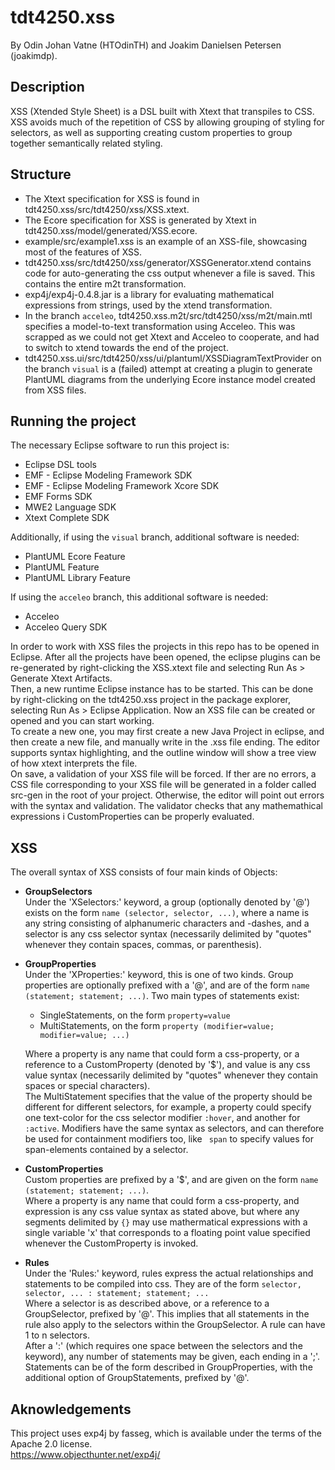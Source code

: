 # tdt4250.xss

By Odin Johan Vatne (HTOdinTH) and Joakim Danielsen Petersen (joakimdp).

## Description

XSS (Xtended Style Sheet) is a DSL built with Xtext that transpiles to CSS. XSS avoids much of the repetition of CSS by allowing grouping of styling for selectors, as well as supporting creating custom properties to group together semantically related styling.

## Structure

 * The Xtext specification for XSS is found in tdt4250.xss/src/tdt4250/xss/XSS.xtext.
 * The Ecore specification for XSS is generated by Xtext in tdt4250.xss/model/generated/XSS.ecore.
 * example/src/example1.xss is an example of an XSS-file, showcasing most of the features of XSS.
 * tdt4250.xss/src/tdt4250/xss/generator/XSSGenerator.xtend contains code for auto-generating the css output whenever a file is saved.
 This contains the entire m2t transformation.
 * exp4j/exp4j-0.4.8.jar is a library for evaluating mathematical expressions from strings, used by the xtend transformation.
 * In the branch `acceleo`, tdt4250.xss.m2t/src/tdt4250/xss/m2t/main.mtl specifies a model-to-text transformation using Acceleo.
 This was scrapped as we could not get Xtext and Acceleo to cooperate, and had to switch to xtend towards the end of the project.
 * tdt4250.xss.ui/src/tdt4250/xss/ui/plantuml/XSSDiagramTextProvider on the branch `visual` is a (failed) attempt at creating a plugin to generate PlantUML diagrams from the underlying Ecore instance model created from XSS files.

## Running the project

The necessary Eclipse software to run this project is:
 * Eclipse DSL tools
 * EMF - Eclipse Modeling Framework SDK
 * EMF - Eclipse Modeling Framework Xcore SDK
 * EMF Forms SDK
 * MWE2 Language SDK
 * Xtext Complete SDK

Additionally, if using the `visual` branch, additional software is needed:
 * PlantUML Ecore Feature
 * PlantUML Feature
 * PlantUML Library Feature

If using the `acceleo` branch, this additional software is needed:
 * Acceleo
 * Acceleo Query SDK

In order to work with XSS files the projects in this repo has to be opened in Eclipse. After all the projects have been opened, the eclipse plugins can be re-generated by right-clicking the XSS.xtext file and selecting Run As > Generate Xtext Artifacts.  
Then, a new runtime Eclipse instance has to be started. This can be done by right-clicking on the tdt4250.xss project in the package explorer, selecting Run As > Eclipse Application. Now an XSS file can be created or opened and you can start working.  
To create a new one, you may first create a new Java Project in eclipse, and then create a new file, and manually write in the .xss file ending. The editor supports syntax highlighting, and the outline window will show a tree view of how xtext interprets the file.  
On save, a validation of your XSS file will be forced. If ther are no errors, a CSS file corresponding to your XSS file will be generated in a folder called src-gen in the root of your project. Otherwise, the editor will point out errors with the syntax and validation. The validator checks that any mathemathical expressions i CustomProperties can be properly evaluated.

## XSS

The overall syntax of XSS consists of four main kinds of Objects:
 *  **GroupSelectors**  
Under the 'XSelectors:' keyword, a group (optionally denoted by '@') exists on the form `name (selector, selector, ...)`, where a name is any string consisting of alphanumeric characters and -dashes, and a selector is any css selector syntax (necessarily delimited by "quotes" whenever they contain spaces, commas, or parenthesis).
 * **GroupProperties**  
Under the 'XProperties:' keyword, this is one of two kinds. Group properties are optionally prefixed with a '@', and are of the form `name (statement; statement; ...)`.
Two main types of statements exist:  
   * SingleStatements, on the form `property=value`
   * MultiStatements, on the form `property (modifier=value; modifier=value; ...)`  
   
   Where a property is any name that could form a css-property, or a reference to a CustomProperty (denoted by '$'), and value is any css value syntax (necessarily delimited by "quotes" whenever they contain spaces or special characters).  
The MultiStatement specifies that the value of the property should be different for different selectors, for example, a property could specify one text-color for the css selector modifier `:hover`, and another for `:active`. Modifiers have the same syntax as selectors, and can therefore be used for containment modifiers too, like ` span` to specify values for span-elements contained by a selector.  
 * **CustomProperties**  
Custom properties are prefixed by a '$', and are given on the form `name (statement; statement; ...)`.  
Where a property is any name that could form a css-property, and expression is any css value syntax as stated above, but where any segments delimited by `{}` may use mathermatical expressions with a single variable 'x' that corresponds to a floating point value specified whenever the CustomProperty is invoked.  
 * **Rules**  
Under the 'Rules:' keyword, rules express the actual relationships and statements to be compiled into css. They are of the form `selector, selector, ... : statement; statement; ...`  
Where a selector is as described above, or a reference to a GroupSelector, prefixed by '@'. This implies that all statements in the rule also apply to the selectors within the GroupSelector. A rule can have 1 to n selectors.  
After a ':' (which requires one space between the selectors and the keyword), any number of statements may be given, each ending in a ';'.  
Statements can be of the form described in GroupProperties, with the additional option of GroupStatements, prefixed by '@'.


## Aknowledgements

This project uses exp4j by fasseg, which is available under the terms of the Apache 2.0 license.  
https://www.objecthunter.net/exp4j/
